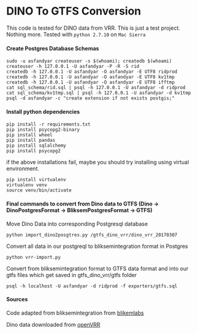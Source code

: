 DINO To GTFS Conversion
=======================

This code is tested for DINO data from VRR. This is just a test project. Nothing more.
Tested with `python 2.7.10` on `Mac Sierra`


#### Create Postgres Database Schemas

```
sudo -u asfandyar createuser -s $(whoami); createdb $(whoami)
createuser -h 127.0.0.1 -U asfandyar -P -R -S rid
createdb -h 127.0.0.1 -U asfandyar -O asfandyar -E UTF8 ridprod
createdb -h 127.0.0.1 -U asfandyar -O asfandyar -E UTF8 kv1tmp
createdb -h 127.0.0.1 -U asfandyar -O asfandyar -E UTF8 ifftmp
cat sql_schema/rid.sql | psql -h 127.0.0.1 -U asfandyar -d ridprod
cat sql_schema/kv1tmp.sql | psql -h 127.0.0.1 -U asfandyar -d kv1tmp
psql -d asfandyar -c "create extension if not exists postgis;"
```

#### Install python dependencies
```
pip install -r requirements.txt
pip install psycopg2-binary
pip install wheel
pip install pandas
pip install sqlalchemy
pip install psycopg2
```
if the above installations fail, maybe you should try installing using virtual environment.
```
pip install virtualenv
virtualenv venv
source venv/bin/activate
```


#### Final commands to convert from Dino data to GTFS  (Dino -> DinoPostgresFormat -> BliksemPostgresFormat -> GTFS)

Move Dino Data into corresponding Postgresql database
```
python import_dino2posgtres.py /gtfs_dino_vrr/dino_vrr_20170307
```

Convert all data in our postgreql to bliksemintegration format in Postgres
```
python vrr-import.py
```

Convert from bliksemintegration format to GTFS data format and into our gtfs files which get saved in gtfs_dino_vrr/gtfs folder
```
psql -h localhost -U asfandyar -d ridprod -f exporters/gtfs.sql
```




#### Sources

Code adapted from bliksemintegration from [blikemlabs](http://docs.plannerstack.org/en/latest/bliksem/Introduction/)

Dino data downloaded from [openVRR](https://www.openvrr.de/id/dataset/dino-daten)